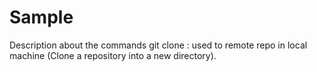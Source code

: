 # Sample
Description about the commands
git clone : used to remote repo in local machine (Clone a repository into a new directory).
